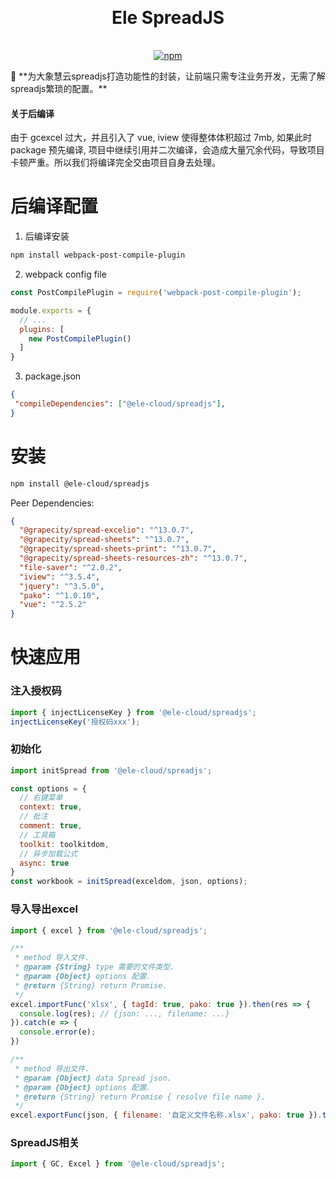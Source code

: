 <h1 align="center" style="margin: 30px 0 35px;">Ele SpreadJS</h1>
<p align="center">
  <a href="https://www.npmjs.com/package/@ele-cloud/spreadjs"><img alt="npm" src="https://img.shields.io/npm/v/@ele-cloud/spreadjs"></a>
</p>
🦑 **为大象慧云spreadjs打造功能性的封装，让前端只需专注业务开发，无需了解spreadjs繁琐的配置。**

#### **关于后编译**

由于 gcexcel 过大，并且引入了 vue, iview 使得整体体积超过 7mb, 如果此时 package 预先编译, 项目中继续引用并二次编译，会造成大量冗余代码，导致项目卡顿严重。所以我们将编译完全交由项目自身去处理。

# 后编译配置

1. 后编译安装

```bash
npm install webpack-post-compile-plugin
```

2. webpack config file

```javascript
const PostCompilePlugin = require('webpack-post-compile-plugin');

module.exports = {
  // ...
  plugins: [
    new PostCompilePlugin()
  ]
}
```

3. package.json

```json
{
 "compileDependencies": ["@ele-cloud/spreadjs"],
}
```

# 安装

```bash
npm install @ele-cloud/spreadjs
```

Peer Dependencies:

```json
{
  "@grapecity/spread-excelio": "^13.0.7",
  "@grapecity/spread-sheets": "^13.0.7",
  "@grapecity/spread-sheets-print": "^13.0.7",
  "@grapecity/spread-sheets-resources-zh": "^13.0.7",
  "file-saver": "^2.0.2",
  "iview": "^3.5.4",
  "jquery": "^3.5.0",
  "pako": "^1.0.10",
  "vue": "^2.5.2"
}
```

# 快速应用

### 注入授权码

```javascript
import { injectLicenseKey } from '@ele-cloud/spreadjs';
injectLicenseKey('授权码xxx');
```

### 初始化

```javascript
import initSpread from '@ele-cloud/spreadjs';

const options = {
  // 右键菜单
  context: true,
  // 批注
  comment: true,
  // 工具箱
  toolkit: toolkitdom,
  // 异步加载公式
  async: true
}
const workbook = initSpread(exceldom, json, options);
```

### 导入导出excel

```javascript
import { excel } from '@ele-cloud/spreadjs';

/**
 * method 导入文件.
 * @param {String} type 需要的文件类型.
 * @param {Object} options 配置.
 * @return {String} return Promise.
 */
excel.importFunc('xlsx', { tagId: true, pako: true }).then(res => {
  console.log(res); // {json: ..., filename: ...}
}).catch(e => {
  console.error(e);
})

/**
 * method 导出文件.
 * @param {Object} data Spread json.
 * @param {Object} options 配置.
 * @return {String} return Promise { resolve file name }.
 */
excel.exportFunc(json, { filename: '自定义文件名称.xlsx', pako: true }).then((filename) => {})
```

### SpreadJS相关

```javascript
import { GC, Excel } from '@ele-cloud/spreadjs';
```

